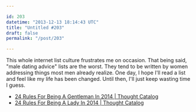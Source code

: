 ```yaml
---

id: 203
datetime: "2013-12-13 18:14:43 UTC"
title: "Untitled #203"
draft: false
permalink: "/post/203"

---
```


This whole internet list culture frustrates me on occasion. That being said, "male dating advice" lists are the worst. They tend to be written by women addressing things most men already realize. One day, I hope I'll read a list and feel like my life has been changed. Until then, I'll just keep wasting time I guess. 

 
 * [24 Rules For Being A Gentleman In 2014 | Thought Catalog](http://thoughtcatalog.com/chelsea-fagan/2013/12/24-rules-for-being-a-gentleman-in-2014/)
 * [24 Rules For Being A Lady In 2014 | Thought Catalog](http://thoughtcatalog.com/chelsea-fagan/2013/12/24-rules-for-being-a-lady-in-2014/)



